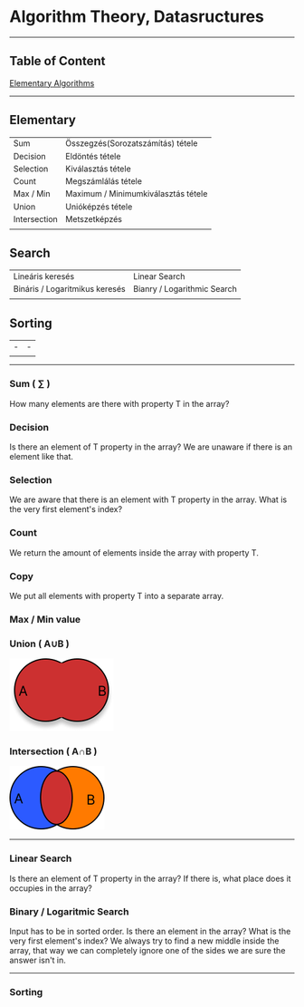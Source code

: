 # Algorithm Theory, Datasructures

---

## Table of Content
[Elementary Algorithms](#elementary-algorithms)

---

## Elementary
| | |
| ----------- | ----------- |
| Sum      | Összegzés(Sorozatszámítás) tétele |
| Decision | Eldöntés tétele        |
| Selection| Kiválasztás tétele       |
| Count| Megszámlálás tétele        |
| Max / Min| Maximum / Minimumkiválasztás tétele       |
| Union | Unióképzés tétele        |
| Intersection | Metszetképzés        |
| | |

## Search
| | |
| ----------- | ----------- |
| Lineáris keresés | Linear Search |
| Bináris / Logaritmikus keresés | Bianry / Logarithmic Search |
| | |

## Sorting
| | |
| ----------- | ----------- |
| - | - |
| | |

---

### Sum ( ∑ )
How many elements are there with property T in the array?

### Decision
Is there an element of T property in the array?
We are unaware if there is an element like that.

### Selection
We are aware that there is an element with T property in the array.
What is the very first element's index?

### Count
We return the amount of elements inside the array with property T.

### Copy
We put all elements with property T into a separate array.

### Max / Min value



### Union ( A∪B )
![](assets/img/union.png)

### Intersection ( A∩B )
![](assets/img/intersection.png)

---

### Linear Search
Is there an element of T property in the array?
If there is, what place does it occupies in the array?

### Binary / Logaritmic Search
Input has to be in sorted order.
Is there an element in the array?
What is the very first element's index?
We always try to find a new middle inside the array, that way we can completely ignore one of the sides we are sure the answer isn't in. 

---

### Sorting


